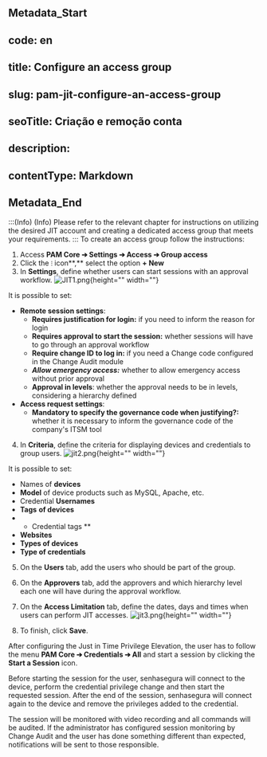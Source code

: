## Metadata_Start 
## code: en
## title: Configure an access group 
## slug: pam-jit-configure-an-access-group 
## seoTitle: Criação e remoção conta 
## description:  
## contentType: Markdown 
## Metadata_End
:::(Info) (Info)
Please refer to the relevant chapter for instructions on utilizing the desired JIT account and creating a dedicated access group that meets your requirements.
:::
To create an access group follow the instructions:

1. Access **PAM Core ➔ Settings ➔ Access ➔ Group access**
2. Click the `⁝` icon**,** select the option **+ New**
3. In **Settings**, define whether users can start sessions with an approval workflow.
![JIT1.png](https://cdn.document360.io/5a1d58df-64ce-42a2-8b23-688477d32f33/Images/Documentation/JIT1.png){height="" width=""}

It is possible to set:

- **Remote session settings**:
    - **Requires justification for login:** if you need to inform the reason for login
    - **Requires approval to start the session:** whether sessions will have to go through an approval workflow
    - **Require change ID to log in:** if you need a Change code configured in the Change Audit module
    - ***Allow emergency access:*** whether to allow emergency access without prior approval
    - **Approval in levels**: whether the approval needs to be in levels, considering a hierarchy defined
- **Access request settings**:
    - **Mandatory to specify the governance code when justifying?:** whether it is necessary to inform the governance code of the company's ITSM tool

4. In **Criteria**, define the criteria for displaying devices and credentials to group users.
![jit2.png](https://cdn.document360.io/5a1d58df-64ce-42a2-8b23-688477d32f33/Images/Documentation/jit2.png){height="" width=""}
    

It is possible to set: 

- Names of **devices**
- **Model** of device products such as MySQL, Apache, etc.
- Credential **Usernames**
- **Tags** **of devices**
- * Credential tags **
- **Websites**
- **Types of devices**
- **Type of credentials**

5. On the **Users** tab, add the users who should be part of the group.
6. On the **Approvers** tab, add the approvers and which hierarchy level each one will have during the approval workflow.
7. On the **Access Limitation** tab, define the dates, days and times when users can perform JIT accesses.
![jit3.png](https://cdn.document360.io/5a1d58df-64ce-42a2-8b23-688477d32f33/Images/Documentation/jit3.png){height="" width=""}

8. To finish, click **Save**.

After configuring the Just in Time Privilege Elevation, the user has to follow the menu **PAM Core ➔ Credentials ➔ All** and start a session by clicking the **Start a Session** icon.

Before starting the session for the user, senhasegura will connect to the device, perform the credential privilege change and then start the requested session. After the end of the session, senhasegura will connect again to the device and remove the privileges added to the credential.

The session will be monitored with video recording and all commands will be audited. If the administrator has configured session monitoring by Change Audit and the user has done something different than expected, notifications will be sent to those responsible.